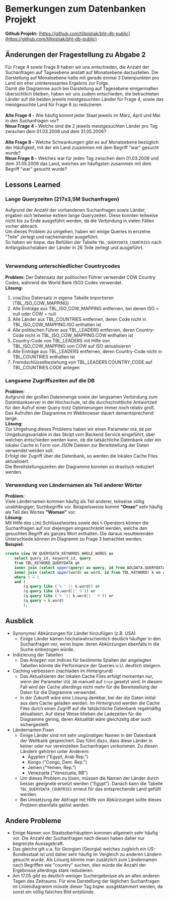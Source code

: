 # Bemerkungen zum Datenbanken Projekt

**Github Projekt:** [https://github.com/tillpistiak/bht-db-public](https://github.com/tillpistiak/bht-db-public)

## Änderungen der Fragestellung zu Abgabe 2
Für Frage 4 sowie Frage 8 haben wir uns entschieden, die Anzahl der Suchanfragen auf Tagesebene anstatt auf Monatsebene darzustellen. Die Darstellung auf Monatsebene hatte mit gerade einmal 3 Datenpunkten pro Land ein eher uninteressantes Ergebnis zur Folge. <br>
Damit die Diagramme auch bei Darstellung auf Tagesebene einigermaßen übersichtlich bleiben, haben wir uns zudem entschieden, die betrachteten Länder auf die beiden jeweils meistgesuchten Länder für Frage 4, sowie das meistgesuchte Land für Frage 8 zu reduzieren.<br><br>
**Alte Frage 4 -** Wie häufig kommt jeder Staat jeweils im März, April und Mai in den Suchanfragen vor?<br>
**Neue Frage 4 -** Welche sind die 2 jeweils meistgesuchten Länder pro Tag zwischen dem 01.03.2006 und dem 31.05.2006?<br><br>
**Alte Frage 8 -** Welche Schwankungen gibt es auf Monatsebene bezüglich der Häufigkeit, mit der ein Land zusammen mit dem Begriff "war" gesucht wurde?<br>
**Neue Frage 8 -** Welches war für jeden Tag zwischen dem 01.03.2006 und dem 31.05.2006 das Land, welches am häufigsten zusammen mit dem Begriff "war" gesucht wurde?<br>

## Lessons Learned
### Lange Queryzeiten (217x3,5M Suchanfragen)
Aufgrund der Anzahl der vorhandenen Suchanfragen sowie Länder, ergaben sich teilweise extrem lange Queryzeiten. Diese konnten teilweise nicht bis zu Ende ausgeführt werden, da die Verbindung in vielen Fällen vorher abbrach.<br>
Um dieses Problem zu umgehen, haben wir einige Queries in einzelne "Teile" zerlegt und nacheinander ausgeführt. <br>
So haben wir bspw. das Befüllen der Tabelle `TBL_QUERYDATA_COUNTRIES` nach Anfangsbuchstaben der Länder in 26 Teile zerlegt und ausgeführt. 
<br><br>

### Verwendung unterschiedlicher Countrycodes
**Problem:** Der Datensatz der politischen Führer verwendet COW Country Codes, während die World Bank
ISO3 Codes verwendet.<br>
**Lösung:**
1. cow2iso Datensatz in eigene Tabelle importieren (TBL_ISO_COW_MAPPING)
2. Alle Einträge aus TBL_ISO_COW_MAPPING entfernen, bei denen ISO = null oder COW = null
3. Alle Länder aus TBL_COUNTRIES entfernen, deren Code nicht in TBL_ISO_COW_MAPPING.ISO
enthalten ist
4. Alle politischen Führer aus TBL_LEADERS entfernen, deren Country-Code nicht in
TBL_ISO_COW_MAPPING.COW enthalten ist
5. Country-Code von TBL_LEADERS mit Hilfe von TBL_ISO_COW_MAPPING von COW auf ISO
aktualisieren
6. Alle Einträge aus TBL_LEADERS entfernen, deren Country-Code nicht in TBL_COUNTRIES
enthalten ist
7. Fremdschlüsselbeziehung von TBL_LEADERS.COUNTRY_CODE auf TBL_COUNTRIES.CODE
anlegen


### Langsame Zugriffszeiten auf die DB 
**Problem:** <br>
Aufgrund der großen Datenmenge sowie der langsamen Verbindung zum Datenbankserver in der Hochschule, ist die durchschnittliche Antwortzeit für den Aufruf einer Query trotz Optimierungen immer noch relativ groß. Das Aufrufen der Diagramme im Webbrowser dauert dementsprechend lange.<br>
**Lösung:**<br>
Zur Umgehung dieses Problems haben wir einen Parameter `USE_DB` per Umgebungsvariable in das Skript vom Backend Service eingeführt, über welchen entschieden werden kann, ob die tatsächliche Datenbank oder ein lokaler Cache in Form von JSON Dateien zur Bereitstellung der Daten verwendet werden soll. <br>
Erfolgt der Zugriff über die Datenbank, so werden die lokalen Cache Files aktualisiert. <br>
Die Bereitstellungszeiten der Diagramme konnten so drastisch reduziert werden.


### Verwendung von Ländernamen als Teil anderer Wörter
**Problem:** <br>
Viele Ländernamen kommen häufig als Teil anderer, teilweise völlig unabhängiger, Suchbegriffe vor. Beispielsweise kommt **"Oman"** sehr häufig als Teil des Wortes **"Woman"** vor. <br>
**Lösung:**<br>
Mit Hilfe des `LIKE` Schlüsselwortes sowie des `%` Operators können die Suchanfragen auf nur diejenigen eingeschränkt werden, welche den gesuchten Begriff als ganzes Wort enthalten. Die daraus resultierenden Unterschiede können im Diagramm zu Frage 3 betrachtet werden.<br>
**Beispiel:**<br>
```sql
create view VW_QUERYDATA_KEYWORDS_WHOLE_WORDS as
    select query_id, keyword_id, query
    from TBL_KEYWORD_QUERYDATA qk
    inner join (select upper(query) as query, id from AOLDATA.QUERYDATA) q on q.id = qk.QUERY_ID
    inner join (select upper(word) as word, id from TBL_KEYWORD) k on qk.KEYWORD_ID = k.ID
    where 1 = 1
    and (
        (q.query like ('% ' || k.word)) or
        (q.query like (k.word||' %')) or
        (q.query like ('% '|| k.word|| ' %')) or
        (q.query = k.word)
        );
```


<div style="page-break-after: always"></div>

## Ausblick
* Synonyme/ Abkürzungen für Länder hinzufügen (z.B. USA)
  * Einige Länder kämen höchstwahrscheinlich deutlich häufiger in den Suchanfragen vor, wenn bspw. deren Abkürzungen ebenfalls in die Suche einbezogen würde. 
* Indizierung der Tabellen
  * Das Anlegen von Indices für bestimmte Spalten der angelegten Tabellen könnte die Performance der Queries u.U. deutlich steigern.
* Caching verbessern (nachladen im Hintergrund) 
  * Das Aktualisieren der lokalen Cache Files erfolgt momentan nur, wenn der Parameter `USE_DB` manuell auf `true` gesetzt wird. In diesem Fall wird der Cache allerdings nicht mehr für die Bereitstellung der Daten für die Diagramme verwendet. 
  * In der Zukunft wäre eine Lösung denkbar, bei der die Daten initial aus dem Cache geladen werden. Im Hintergrund werden die Cache Files durch einen Zugriff auf die tatsächliche Datenbank regelmäßig aktualisiert. Auf diese Weise blieben die Ladezeiten für die Diagramme gering, deren Aktualität wäre gleichzeitg aber auch sichergestellt.
* Ländernamen Fixen
  * Einige Länder sind mit sehr ungünstigen Namen in der Datenbank der Weltbank gespeichert. Das führt dazu, dass diese Länder in keiner oder nur vereinzelten Suchanfragen vorkommen. Zu diesen Ländern gehören unter Anderem: 
    * Ägypten ("Egypt, Arab Rep.")
    * Kongo ("Congo, Dem. Rep.")
    * Jemen ("Yemen, Rep.")
    * Venezuela ("Venezuela, RB")
  * Um dieses Problem zu lösen, müssen die Namen der Länder durch besser geeignete ersetzt werden ("Egypt"). Danach kann die Tabelle `TBL_QUERYDATA_COUNTRIES` erneut für das entsprechende Land gefüllt werden.
  * Bei Umsetzung der Abfrage mit Hilfe von Abkürzungen sollte dieses Problem ebenfalls gelöst werden. 


## Andere Probleme
* Einige Namen von Staatsoberhäuptern kommen allgemein sehr häufig vor. Die Anzahl der Suchanfragen nach diesen haben daher nur begrenzte Aussagekraft.
* Das gleiche gilt u.a. für Georgien (Georgia) welches zugleich ein US-Bundesstaat ist und daher sehr häufig im Vergleich zu anderen Ländern gesucht wurde. Als Lösung könnte man zusätzlich zum Ländernamen nach Begriffen wie "country" suchen, dies würde die Anzahl der Ergebnisse allerdings stark reduzieren.
* Am 17.05 gibt es deutlich weniger Suchergebnisse als an allen anderen Tagen des Zeitraums. Für eine Darstellung der täglichen Suchanfragen im Liniendiagramm müsste dieser Tag bspw. ausgeklammert werden, da sonst ein völlig falsches Bild entstünde.
